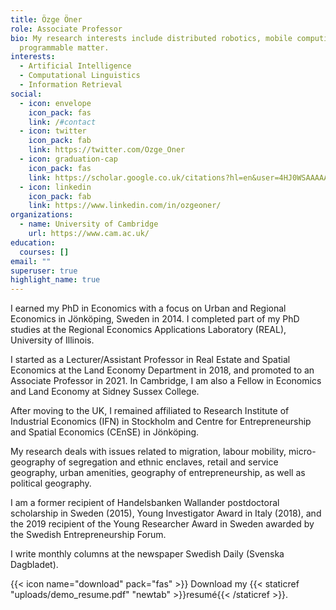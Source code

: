 ```yaml
---
title: Özge Öner
role: Associate Professor
bio: My research interests include distributed robotics, mobile computing and
  programmable matter.
interests:
  - Artificial Intelligence
  - Computational Linguistics
  - Information Retrieval
social:
  - icon: envelope
    icon_pack: fas
    link: /#contact
  - icon: twitter
    icon_pack: fab
    link: https://twitter.com/Ozge_Oner
  - icon: graduation-cap
    icon_pack: fas
    link: https://scholar.google.co.uk/citations?hl=en&user=4HJ0WSAAAAAJ
  - icon: linkedin
    icon_pack: fab
    link: https://www.linkedin.com/in/ozgeoner/
organizations:
  - name: University of Cambridge
    url: https://www.cam.ac.uk/
education:
  courses: []
email: ""
superuser: true
highlight_name: true
---
```

I earned my PhD in Economics with a focus on Urban and Regional Economics in Jönköping, Sweden in 2014. I completed part of my PhD studies at the Regional Economics Applications Laboratory (REAL), University of Illinois.

I started as a Lecturer/Assistant Professor in Real Estate and Spatial Economics at the Land Economy Department in 2018, and promoted to an Associate Professor in 2021. In Cambridge, I am also a Fellow in Economics and Land Economy at Sidney Sussex College.

After moving to the UK, I remained affiliated to Research Institute of Industrial Economics (IFN) in Stockholm and Centre for Entrepreneurship and Spatial Economics (CEnSE) in Jönköping.

My research deals with issues related to migration, labour mobility, micro-geography of segregation and ethnic enclaves, retail and service geography, urban amenities, geography of entrepreneurship, as well as political geography.

I am a former recipient of Handelsbanken Wallander postdoctoral scholarship in Sweden (2015), Young Investigator Award in Italy (2018), and the 2019 recipient of the Young Researcher Award in Sweden awarded by the Swedish Entrepreneurship Forum.

I write monthly columns at the newspaper Swedish Daily (Svenska Dagbladet).

{{< icon name="download" pack="fas" >}} Download my {{< staticref "uploads/demo_resume.pdf" "newtab" >}}resumé{{< /staticref >}}.